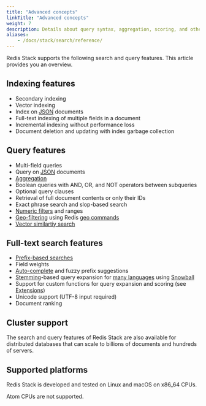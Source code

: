 ```yaml
---
title: "Advanced concepts"
linkTitle: "Advanced concepts"
weight: 7
description: Details about query syntax, aggregation, scoring, and other search and query options
aliases: 
    - /docs/stack/search/reference/
---
```


Redis Stack supports the following search and query features. This article provides you an overview.

## Indexing features

* Secondary indexing
* Vector indexing
* Index on [JSON](/docs/data-types/json/) documents
* Full-text indexing of multiple fields in a document
* Incremental indexing without performance loss
* Document deletion and updating with index garbage collection


## Query features

* Multi-field queries
* Query on [JSON](/docs/data-types/json/) documents
* [Aggregation](/docs/interact/search-and-query/search/aggregations/)
* Boolean queries with AND, OR, and NOT operators between subqueries
* Optional query clauses
* Retrieval of full document contents or only their IDs
* Exact phrase search and slop-based search
* [Numeric filters](/docs/interact/search-and-query/query/#numeric-filters-in-query) and ranges
* [Geo-filtering](/docs/interact/search-and-query/query/#geo-filters-in-query) using Redis [geo commands](/commands/?group=geo)
* [Vector similartiy search](/docs/interact/search-and-query/advanced-concepts/vectors/)


## Full-text search features

* [Prefix-based searches](/docs/interact/search-and-query/query/#prefix-matching)
* Field weights
* [Auto-complete](/docs/interact/search-and-query/administration/overview/#auto-complete) and fuzzy prefix suggestions
* [Stemming](/docs/interact/search-and-query/advanced-concepts/stemming/)-based query expansion for [many languages](/docs/interact/search-and-query/advanced-concepts/stemming//#supported-languages) using [Snowball](http://snowballstem.org/)
* Support for custom functions for query expansion and scoring (see [Extensions](/docs/interact/search-and-query/administration/extensions/))
* Unicode support (UTF-8 input required)
* Document ranking

## Cluster support

The search and query features of Redis Stack are also available for distributed databases that can scale to billions of documents and hundreds of servers.

## Supported platforms
Redis Stack is developed and tested on Linux and macOS on x86_64 CPUs.

Atom CPUs are not supported.

<br/>
